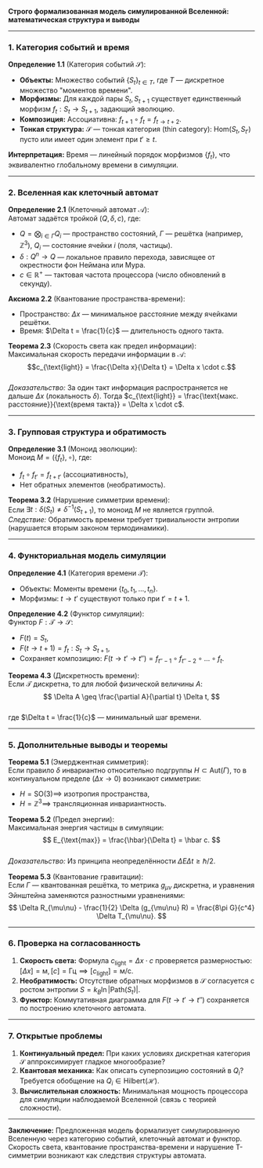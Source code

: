**Строго формализованная модель симулированной Вселенной: математическая структура и выводы**

---

### **1. Категория событий и время**

**Определение 1.1** (Категория событий $\mathcal{S}$):  
- **Объекты:** Множество событий $\{S_t\}_{t \in T}$, где $T$ — дискретное множество "моментов времени".  
- **Морфизмы:** Для каждой пары $S_t, S_{t+1}$ существует единственный морфизм $f_t: S_t \to S_{t+1}$, задающий эволюцию.  
- **Композиция:** Ассоциативна: $f_{t+1} \circ f_t = f_{t \to t+2}$.  
- **Тонкая структура:** $\mathcal{S}$ — тонкая категория (thin category): $\text{Hom}(S_t, S_{t'})$ пусто или имеет один элемент при $t' \geq t$.

**Интерпретация:** Время — линейный порядок морфизмов $\{f_t\}$, что эквивалентно глобальному времени в симуляции.

---

### **2. Вселенная как клеточный автомат**

**Определение 2.1** (Клеточный автомат $\mathcal{A}$):  
Автомат задаётся тройкой $(Q, \delta, c)$, где:  
- $Q = \bigotimes_{i \in \Gamma} Q_i$ — пространство состояний, $\Gamma$ — решётка (например, $\mathbb{Z}^3$), $Q_i$ — состояние ячейки $i$ (поля, частицы).  
- $\delta: Q^n \to Q$ — локальное правило перехода, зависящее от окрестности фон Неймана или Мура.  
- $c \in \mathbb{R}^+$ — тактовая частота процессора (число обновлений в секунду).

**Аксиома 2.2** (Квантование пространства-времени):  
- Пространство: $\Delta x$ — минимальное расстояние между ячейками решётки.  
- Время: $\Delta t = \frac{1}{c}$ — длительность одного такта.

**Теорема 2.3** (Скорость света как предел информации):  
Максимальная скорость передачи информации в $\mathcal{A}$:  
$$c_{\text{light}} = \frac{\Delta x}{\Delta t} = \Delta x \cdot c.$$  
*Доказательство:* За один такт информация распространяется не дальше $\Delta x$ (локальность $\delta$). Тогда $c_{\text{light}} = \frac{\text{макс. расстояние}}{\text{время такта}} = \Delta x \cdot c$.

---

### **3. Групповая структура и обратимость**

**Определение 3.1** (Моноид эволюции):  
Моноид $M = (\{f_t\}, \circ)$, где:  
- $f_t \circ f_{t'} = f_{t + t'}$ (ассоциативность),  
- Нет обратных элементов (необратимость).

**Теорема 3.2** (Нарушение симметрии времени):  
Если $\exists t: \delta(S_t) \neq \delta^{-1}(S_{t+1})$, то моноид $M$ не является группой.  
*Следствие:* Обратимость времени требует тривиальности энтропии (нарушается вторым законом термодинамики).

---

### **4. Функториальная модель симуляции**

**Определение 4.1** (Категория времени $\mathcal{T}$):  
- Объекты: Моменты времени $\{t_0, t_1, ..., t_n\}$.  
- Морфизмы: $t \to t'$ существуют только при $t' = t + 1$.

**Определение 4.2** (Функтор симуляции):  
Функтор $F: \mathcal{T} \to \mathcal{S}$:  
- $F(t) = S_t$,  
- $F(t \to t+1) = f_t: S_t \to S_{t+1}$,  
- Сохраняет композицию: $F(t \to t' \to t'') = f_{t''-1} \circ f_{t''-2} \circ ... \circ f_t$.

**Теорема 4.3** (Дискретность времени):  
Если $\mathcal{T}$ дискретна, то для любой физической величины $A$:  
$$
\Delta A \geq \frac{\partial A}{\partial t} \Delta t,
$$  
где $\Delta t = \frac{1}{c}$ — минимальный шаг времени.

---

### **5. Дополнительные выводы и теоремы**

**Теорема 5.1** (Эмерджентная симметрия):  
Если правило $\delta$ инвариантно относительно подгруппы $H \subset \text{Aut}(\Gamma)$, то в континуальном пределе ($\Delta x \to 0$) возникают симметрии:  
- $H = \text{SO}(3) \implies$ изотропия пространства,  
- $H = \mathbb{Z}^3 \implies$ трансляционная инвариантность.

**Теорема 5.2** (Предел энергии):  
Максимальная энергия частицы в симуляции:  
$$
E_{\text{max}} = \frac{\hbar}{\Delta t} = \hbar c.
$$  
*Доказательство:* Из принципа неопределённости $\Delta E \Delta t \geq \hbar/2$.

**Теорема 5.3** (Квантование гравитации):  
Если $\Gamma$ — квантованная решётка, то метрика $g_{\mu\nu}$ дискретна, и уравнения Эйнштейна заменяются разностными уравнениями:  
$$
\Delta R_{\mu\nu} - \frac{1}{2} \Delta (g_{\mu\nu} R) = \frac{8\pi G}{c^4} \Delta T_{\mu\nu}.
$$

---

### **6. Проверка на согласованность**

1. **Скорость света:** Формула $c_{\text{light}} = \Delta x \cdot c$ проверяется размерностью: $[\Delta x] = \text{м}, [c] = \text{Гц} \implies [c_{\text{light}}] = \text{м/с}$.  
2. **Необратимость:** Отсутствие обратных морфизмов в $\mathcal{S}$ согласуется с ростом энтропии $S = k_B \ln |\text{Path}(S_t)|$.  
3. **Функтор:** Коммутативная диаграмма для $F(t \to t' \to t'')$ сохраняется по построению клеточного автомата.

---

### **7. Открытые проблемы**

1. **Континуальный предел:** При каких условиях дискретная категория $\mathcal{S}$ аппроксимирует гладкое многообразие?  
2. **Квантовая механика:** Как описать суперпозицию состояний в $Q_i$? Требуется обобщение на $Q_i \in \text{Hilbert}(\mathcal{H})$.  
3. **Вычислительная сложность:** Минимальная мощность процессора для симуляции наблюдаемой Вселенной (связь с теорией сложности).  

---

**Заключение:** Предложенная модель формализует симулированную Вселенную через категорию событий, клеточный автомат и функтор. Скорость света, квантование пространства-времени и нарушение T-симметрии возникают как следствия структуры автомата.
